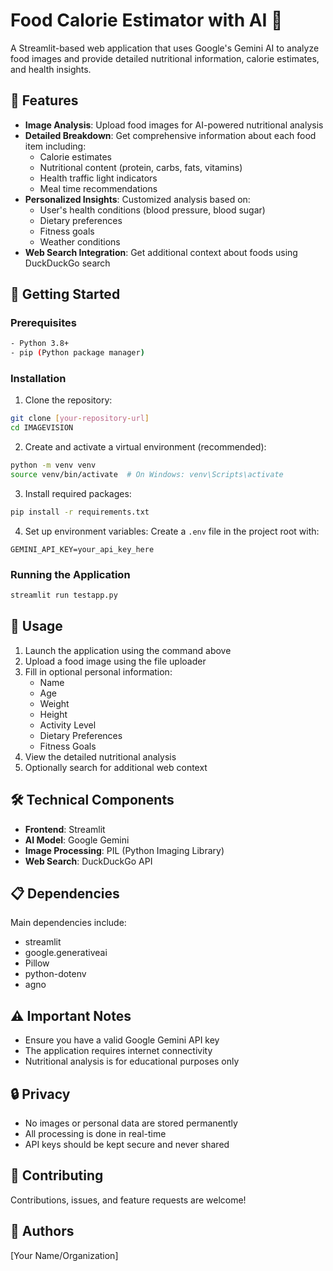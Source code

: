 # Food Calorie Estimator with AI 🥗

A Streamlit-based web application that uses Google's Gemini AI to analyze food images and provide detailed nutritional information, calorie estimates, and health insights.

## 🌟 Features

- **Image Analysis**: Upload food images for AI-powered nutritional analysis
- **Detailed Breakdown**: Get comprehensive information about each food item including:
  - Calorie estimates
  - Nutritional content (protein, carbs, fats, vitamins)
  - Health traffic light indicators
  - Meal time recommendations
- **Personalized Insights**: Customized analysis based on:
  - User's health conditions (blood pressure, blood sugar)
  - Dietary preferences
  - Fitness goals
  - Weather conditions
- **Web Search Integration**: Get additional context about foods using DuckDuckGo search


## 🚀 Getting Started

### Prerequisites

```bash
- Python 3.8+
- pip (Python package manager)
```

### Installation

1. Clone the repository:
```bash
git clone [your-repository-url]
cd IMAGEVISION
```

2. Create and activate a virtual environment (recommended):
```bash
python -m venv venv
source venv/bin/activate  # On Windows: venv\Scripts\activate
```

3. Install required packages:
```bash
pip install -r requirements.txt
```

4. Set up environment variables:
Create a `.env` file in the project root with:
```
GEMINI_API_KEY=your_api_key_here
```

### Running the Application

```bash
streamlit run testapp.py
```

## 📝 Usage

1. Launch the application using the command above
2. Upload a food image using the file uploader
3. Fill in optional personal information:
   - Name
   - Age
   - Weight
   - Height
   - Activity Level
   - Dietary Preferences
   - Fitness Goals
4. View the detailed nutritional analysis
5. Optionally search for additional web context

## 🛠️ Technical Components

- **Frontend**: Streamlit
- **AI Model**: Google Gemini
- **Image Processing**: PIL (Python Imaging Library)
- **Web Search**: DuckDuckGo API


## 📋 Dependencies

Main dependencies include:
- streamlit
- google.generativeai
- Pillow
- python-dotenv
- agno


## ⚠️ Important Notes

- Ensure you have a valid Google Gemini API key
- The application requires internet connectivity
- Nutritional analysis is for educational purposes only

## 🔒 Privacy

- No images or personal data are stored permanently
- All processing is done in real-time
- API keys should be kept secure and never shared



## 🤝 Contributing

Contributions, issues, and feature requests are welcome!

## 👥 Authors

[Your Name/Organization]

